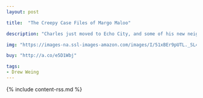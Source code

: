 ```yaml
---
layout: post

title:  "The Creepy Case Files of Margo Maloo"

description: "Charles just moved to Echo City, and some of his new neighbors give him the creeps. They sneak into his room, steal his toys, and occasionally, they try to eat him. The place is teeming with monsters! Lucky for Charles, Echo City has Margo Maloo, monster mediator. No matter who’s causing trouble, Margo knows exactly what to do—the neighborhood kids say monsters are afraid of her. It’s a good thing, because Echo City’s trolls, ogres, and ghosts all have one thing in common: they don’t like Charles very much."

img: "https://images-na.ssl-images-amazon.com/images/I/51xBEr9pUTL._SL480_.jpg"

buy: "http://a.co/e5D1Wbj"

tags:
- Drew Weing
---
```


{% include content-rss.md %}